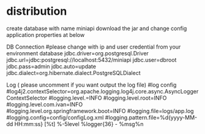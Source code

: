 # distribution
create database with name miniapi
download the jar and change config application properties at below



DB Connection
#please change with ip and user credential from your environment database
jdbc.driver=org.postgresql.Driver
jdbc.url=jdbc:postgresql://localhost:5432/miniapi
jdbc.user=dbroot
jdbc.pass=admin
jdbc.auto=update
jdbc.dialect=org.hibernate.dialect.PostgreSQLDialect


Log ( please uncomment if you want output the log file)
#log config
#log4j2.contextSelector=org.apache.logging.log4j.core.async.AsyncLoggerContextSelector
#logging.level.=INFO
#logging.level.root=INFO
#logging.level.com.ivan=INFO
#logging.level.org.springframework.boot=INFO
#logging.file=logs/app.log
#logging.config=config/configLog.xml
#logging.pattern.file=%d{yyyy-MM-dd HH:mm:ss} [%t] %-5level %logger{36} - %msg%n
